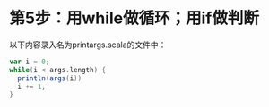 第5步：用while做循环；用if做判断
================================================================================
以下内容录入名为printargs.scala的文件中：
```scala
var i = 0;
while(i < args.length) {
  println(args(i))
  i += 1;
}
```
